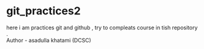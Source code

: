 # git_practices2
here i am practices git and github , try to compleats course in tish repository .
<br>
Author - asadulla khatami (DCSC)
